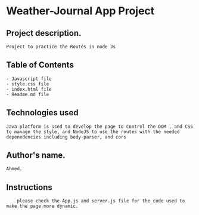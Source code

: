 # Weather-Journal App Project

## Project description.
	
	Project to practice the Routes in node Js

## Table of Contents

	- Javascript file 
	- style.css file 
	- index.html file 
	- Readme.md file 

## Technologies used

	Java platform is used to develop the page to Control the DOM , and CSS to manage the style, and NodeJS to use the routes with the needed depenedencies including body-parser, and cors


## 	Author's name.

	Ahmed.

## Instructions

		please check the App.js and server.js file for the code used to make the page more dynamic.